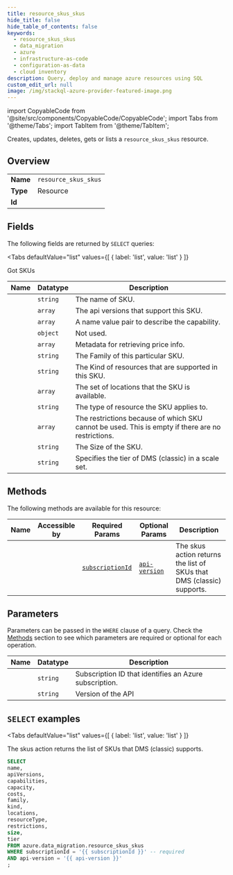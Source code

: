 ```yaml
--- 
title: resource_skus_skus
hide_title: false
hide_table_of_contents: false
keywords:
  - resource_skus_skus
  - data_migration
  - azure
  - infrastructure-as-code
  - configuration-as-data
  - cloud inventory
description: Query, deploy and manage azure resources using SQL
custom_edit_url: null
image: /img/stackql-azure-provider-featured-image.png
---
```


import CopyableCode from '@site/src/components/CopyableCode/CopyableCode';
import Tabs from '@theme/Tabs';
import TabItem from '@theme/TabItem';

Creates, updates, deletes, gets or lists a <code>resource_skus_skus</code> resource.

## Overview
<table><tbody>
<tr><td><b>Name</b></td><td><code>resource_skus_skus</code></td></tr>
<tr><td><b>Type</b></td><td>Resource</td></tr>
<tr><td><b>Id</b></td><td><CopyableCode code="azure.data_migration.resource_skus_skus" /></td></tr>
</tbody></table>

## Fields

The following fields are returned by `SELECT` queries:

<Tabs
    defaultValue="list"
    values={[
        { label: 'list', value: 'list' }
    ]}
>
<TabItem value="list">

Got SKUs

<table>
<thead>
    <tr>
    <th>Name</th>
    <th>Datatype</th>
    <th>Description</th>
    </tr>
</thead>
<tbody>
<tr>
    <td><CopyableCode code="name" /></td>
    <td><code>string</code></td>
    <td>The name of SKU.</td>
</tr>
<tr>
    <td><CopyableCode code="apiVersions" /></td>
    <td><code>array</code></td>
    <td>The api versions that support this SKU.</td>
</tr>
<tr>
    <td><CopyableCode code="capabilities" /></td>
    <td><code>array</code></td>
    <td>A name value pair to describe the capability.</td>
</tr>
<tr>
    <td><CopyableCode code="capacity" /></td>
    <td><code>object</code></td>
    <td>Not used.</td>
</tr>
<tr>
    <td><CopyableCode code="costs" /></td>
    <td><code>array</code></td>
    <td>Metadata for retrieving price info.</td>
</tr>
<tr>
    <td><CopyableCode code="family" /></td>
    <td><code>string</code></td>
    <td>The Family of this particular SKU.</td>
</tr>
<tr>
    <td><CopyableCode code="kind" /></td>
    <td><code>string</code></td>
    <td>The Kind of resources that are supported in this SKU.</td>
</tr>
<tr>
    <td><CopyableCode code="locations" /></td>
    <td><code>array</code></td>
    <td>The set of locations that the SKU is available.</td>
</tr>
<tr>
    <td><CopyableCode code="resourceType" /></td>
    <td><code>string</code></td>
    <td>The type of resource the SKU applies to.</td>
</tr>
<tr>
    <td><CopyableCode code="restrictions" /></td>
    <td><code>array</code></td>
    <td>The restrictions because of which SKU cannot be used. This is empty if there are no restrictions.</td>
</tr>
<tr>
    <td><CopyableCode code="size" /></td>
    <td><code>string</code></td>
    <td>The Size of the SKU.</td>
</tr>
<tr>
    <td><CopyableCode code="tier" /></td>
    <td><code>string</code></td>
    <td>Specifies the tier of DMS (classic) in a scale set.</td>
</tr>
</tbody>
</table>
</TabItem>
</Tabs>

## Methods

The following methods are available for this resource:

<table>
<thead>
    <tr>
    <th>Name</th>
    <th>Accessible by</th>
    <th>Required Params</th>
    <th>Optional Params</th>
    <th>Description</th>
    </tr>
</thead>
<tbody>
<tr>
    <td><a href="#list"><CopyableCode code="list" /></a></td>
    <td><CopyableCode code="select" /></td>
    <td><a href="#parameter-subscriptionId"><code>subscriptionId</code></a></td>
    <td><a href="#parameter-api-version"><code>api-version</code></a></td>
    <td>The skus action returns the list of SKUs that DMS (classic) supports.</td>
</tr>
</tbody>
</table>

## Parameters

Parameters can be passed in the `WHERE` clause of a query. Check the [Methods](#methods) section to see which parameters are required or optional for each operation.

<table>
<thead>
    <tr>
    <th>Name</th>
    <th>Datatype</th>
    <th>Description</th>
    </tr>
</thead>
<tbody>
<tr id="parameter-subscriptionId">
    <td><CopyableCode code="subscriptionId" /></td>
    <td><code>string</code></td>
    <td>Subscription ID that identifies an Azure subscription.</td>
</tr>
<tr id="parameter-api-version">
    <td><CopyableCode code="api-version" /></td>
    <td><code>string</code></td>
    <td>Version of the API</td>
</tr>
</tbody>
</table>

## `SELECT` examples

<Tabs
    defaultValue="list"
    values={[
        { label: 'list', value: 'list' }
    ]}
>
<TabItem value="list">

The skus action returns the list of SKUs that DMS (classic) supports.

```sql
SELECT
name,
apiVersions,
capabilities,
capacity,
costs,
family,
kind,
locations,
resourceType,
restrictions,
size,
tier
FROM azure.data_migration.resource_skus_skus
WHERE subscriptionId = '{{ subscriptionId }}' -- required
AND api-version = '{{ api-version }}'
;
```
</TabItem>
</Tabs>
